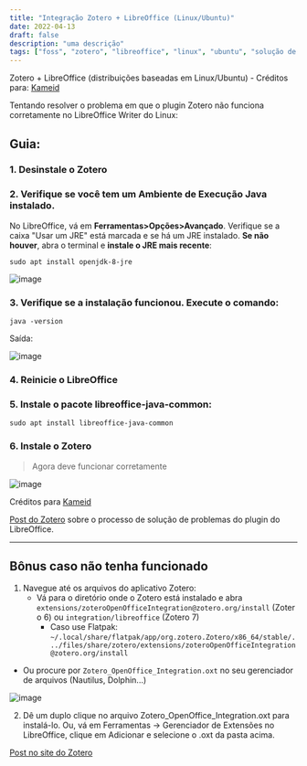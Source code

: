 ```yaml
---
title: "Integração Zotero + LibreOffice (Linux/Ubuntu)"
date: 2022-04-13
draft: false
description: "uma descrição"
tags: ["foss", "zotero", "libreoffice", "linux", "ubuntu", "solução de problemas", "plugin"]
---
```



Zotero + LibreOffice (distribuições baseadas em Linux/Ubuntu) - Créditos para: [Kameid](https://www.reddit.com/r/linux4noobs/comments/i6skza/installing_zotero_and_using_it_with_libreoffice/)

Tentando resolver o problema em que o plugin Zotero não funciona corretamente no LibreOffice Writer do Linux:

## Guia:

### **1. Desinstale o Zotero**

### **2. Verifique se você tem um Ambiente de Execução Java instalado**. 

No LibreOffice, vá em **Ferramentas>Opções>Avançado**. Verifique se a caixa "Usar um JRE" está marcada e se há um JRE instalado. **Se não houver**, abra o terminal e **instale o JRE mais recente**: 

`sudo apt install openjdk-8-jre`

![image](https://user-images.githubusercontent.com/70844369/175447639-41eaf455-1615-4306-9fc3-a8a9300403fa.png#vitrinedev)

### **3. Verifique se a instalação funcionou. Execute o comando:**

`java -version` 

Saída:

![image](https://user-images.githubusercontent.com/70844369/175448591-d2b9d844-aa40-4bb2-a8a8-e4ed587b08a9.png)

### **4. Reinicie o LibreOffice**

### **5. Instale o pacote libreoffice-java-common:**

`sudo apt install libreoffice-java-common`

### **6. Instale o Zotero**

>Agora deve funcionar corretamente

![image](https://user-images.githubusercontent.com/70844369/175447878-09b925d0-8e78-493c-8878-3da98fe551af.png)

Créditos para [Kameid](https://www.reddit.com/r/linux4noobs/comments/i6skza/installing_zotero_and_using_it_with_libreoffice/)

[Post do Zotero](https://www.zotero.org/support/word_processor_plugin_troubleshooting) sobre o processo de solução de problemas do plugin do LibreOffice.

***

## **Bônus caso não tenha funcionado**

1. Navegue até os arquivos do aplicativo Zotero:
   - Vá para o diretório onde o Zotero está instalado e abra `extensions/zoteroOpenOfficeIntegration@zotero.org/install` (Zotero 6) ou `integration/libreoffice` (Zotero 7)
       - Caso use Flatpak: `~/.local/share/flatpak/app/org.zotero.Zotero/x86_64/stable/.../files/share/zotero/extensions/zoteroOpenOfficeIntegration@zotero.org/install`

  - Ou procure por `Zotero_OpenOffice_Integration.oxt` no seu gerenciador de arquivos (Nautilus, Dolphin...)
  
   ![image](https://github.com/geraldohomero/Zotero-LibreOffice-Linux/assets/70844369/e962db11-271d-4091-ba88-81692de66710)

2. Dê um duplo clique no arquivo Zotero_OpenOffice_Integration.oxt para instalá-lo. Ou, vá em Ferramentas → Gerenciador de Extensões no LibreOffice, clique em Adicionar e selecione o .oxt da pasta acima.

[Post no site do Zotero](https://www.zotero.org/support/word_processor_plugin_manual_installation)